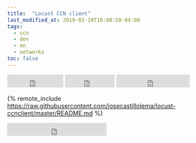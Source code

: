 ```yaml
---
title:  "Locust CCN client"
last_modified_at: 2019-03-10T16:00:58-04:00
tags:
  - ccn
  - dev
  - en
  - networks
toc: false
---
```


<iframe src="https://ghbtns.com/github-btn.html?user=josecastillolema&repo=locust-ccnclient&type=watch&count=true&size=large&v=2" frameborder="0" scrolling="0" width="130" height="30" title="GitHub"></iframe>
<iframe src="https://ghbtns.com/github-btn.html?user=josecastillolema&repo=locust-ccnclient&type=star&count=true&size=large" frameborder="0" scrolling="0" width="115" height="30" title="GitHub"></iframe>
<iframe src="https://ghbtns.com/github-btn.html?user=josecastillolema&repo=locust-ccnclient&type=fork&count=true&size=large" frameborder="0" scrolling="0" width="170" height="30" title="GitHub"></iframe>

{% remote_include https://raw.githubusercontent.com/josecastillolema/locust-ccnclient/master/README.md %}

<iframe src="https://ghbtns.com/github-btn.html?user=josecastillolema&type=follow&count=true&size=large" frameborder="0" scrolling="0" width="230" height="30" title="GitHub"></iframe>